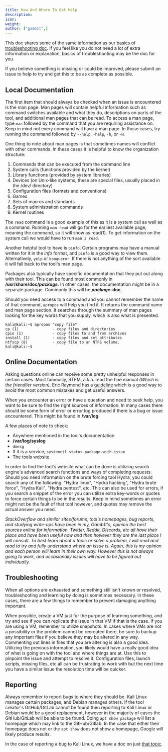```yaml
---
title: How And Where To Get Help
description:
icon:
weight:
author: ["gamb1t",]
---
```


This doc shares some of the same information as our [basics of troubleshooting doc](/docs/troubleshooting/basic-troubleshooting/). If you feel like you do not need a lot of extra information or explanation, basics of troubleshooting may be the doc for you.

If you believe something is missing or could be improved, please submit an issue to help to try and get this to be as complete as possible.

## Local Documentation

The first item that should always be checked when an issue is encountered is the man page. Man pages will contain helpful information such as command switches available and what they do, descriptions on parts of the tool, and additional man pages that can be read. To access a man page, type `man` followed by the command that you are requiring assistance on. Keep in mind not every command will have a man page. In those cases, try running the command followed by `--help`, `-help`, `-h`, or `-H`.

One thing to note about man pages is that sometimes names will conflict with other commands. In these cases it is helpful to know the organization structure:

1. Commands that can be executed from the command line
2. System calls (functions provided by the kernel)
3. Library functions (provided by system libraries)
4. Devices (on Unix-like systems, these are special files, usually placed in the /dev/ directory)
5. Configuration files (formats and conventions)
6. Games
7. Sets of macros and standards
8. System administration commands
9. Kernel routines

The `read` command is a good example of this as it is a system call as well as a command. Running `man read` will go for the earliest available page, meaning the command, so it will show as read(1). To get information on the system call we would have to run `man 2 read`.

Another helpful tool to have is `pinfo`. Certain programs may have a manual written for it in the _info_ format, and `pinfo` is a good way to view them. Alternatively, `yelp` or `konqueror`. If there is not anything of the sort available it will fall back to the tool's man page.

Packages also typically have specific documentation that they put out along with their tool. This can be found most commonly in **/usr/share/doc/_package_**. In other cases, the documentation might be in a separate package. Commonly this will be **_package_-doc**.

Should you need access to a command and you cannot remember the name of that command, `apropos` will help you find it. It returns the command name and man page section. It searches through the summary of man pages looking for the key words that you supply, which is also what is presented.

```console
kali@kali:~$ apropos "copy file"
cp (1)               - copy files and directories
cpio (1)             - copy files to and from archives
install (1)          - copy files and set attributes
ntfscp (8)           - copy file to an NTFS volume.
kali@kali:~$
```

## Online Documentation

Asking questions online can receive some pretty unhelpful responses in certain cases. Most famously, RTFM, a.k.a. read the fine manual _(Which is the friendlier version)_. Eric Raymond has a [guideline](http://catb.org/~esr/faqs/smart-questions.html) which is a good way to avoid the most common mistakes and get useful answers.

When you encounter an error or have a question and need to seek help, you want to be sure to find the right sources of information. In many cases there should be some form of error or error log produced if there is a bug or issue encountered. This might be found in **/var/log**.

A few places of note to check:

- Anywhere mentioned in the tool's documentation
- **/var/log/syslog**
- `dmesg`
- If it is a service, `systemctl status package-with-issue`
- The tools website

In order to find the tool's website what can be done is utilizing search engine's advanced search functions and ways of completing requests. Should you need information on the brute forcing tool Hydra, you could search any of the following: "Hydra linux", "Hydra hacking", "Hydra brute force", "Hydra Kali", "Hydra pentest", etc. This can also be used for errors, if you search a snippet of the error you can utilize extra key-words or quotes to force certain things to be in the results. Keep in mind sometimes an error might not be the fault of that tool however, and quotes may remove the actual answer you need.

_StackOverflow and similar sites/forums, tool's homepages, bug reports, and studying write-ups have been in my, Gamb1t's, opinion the best sources online for information. Twitter, Reddit, Discords, etc all have their place and have been useful now and then however they are the last place I will consult. To best learn about a topic or solve a problem, I will read and read to try and fully understand where an issue is. Again, this is my opinion and each person will learn in their own way. However this is not always going to work, and occasionally issues will have to be figured out individually._

## Troubleshooting

When all options are exhausted and something still isn't known or resolved, troubleshooting and learning by doing is sometimes necessary. In these cases, there are a few things to remember to prevent damaging anything important.

When possible, create a VM just for the purpose of learning something, and try and see if you can replicate the issue in that VM if that is the case. If you are using a VM, remember to utilize snapshots. In cases where VMs are not a possibility or the problem cannot be recreated there, be sure to backup any important files if you believe they may be altered in any way. Commenting out lines in files that you are altering is also a good idea. Utilizing the previous information, you likely would have a really good idea of what is going on with the tool and where things are at. Use this to pinpoint the issue and attempt to resolve it. Configuration files, launch scripts, missing files, etc all can be frustrating to work with but the next time you have a similar issue the resolution time will be quicker.

## Reporting

Always remember to report bugs to where they should be. Kali Linux manages certain packages, and Debian manages others. If the tool creator's GitHub/GitLab cannot be found then reporting to Kali Linux or Debian would be a good replacement, however in the majority of cases the GitHub/GitLab will be able to be found. Doing `apt show package` will list a homepage which may link to the GitHub/Gitlab. In the case that either their homepage does not or the `apt show` does not show a homepage, Google will likely produce results.

In the case of reporting a bug to Kali Linux, we have a doc on just [that topic](/docs/community/submitting-issues-kali-bug-tracker/).
